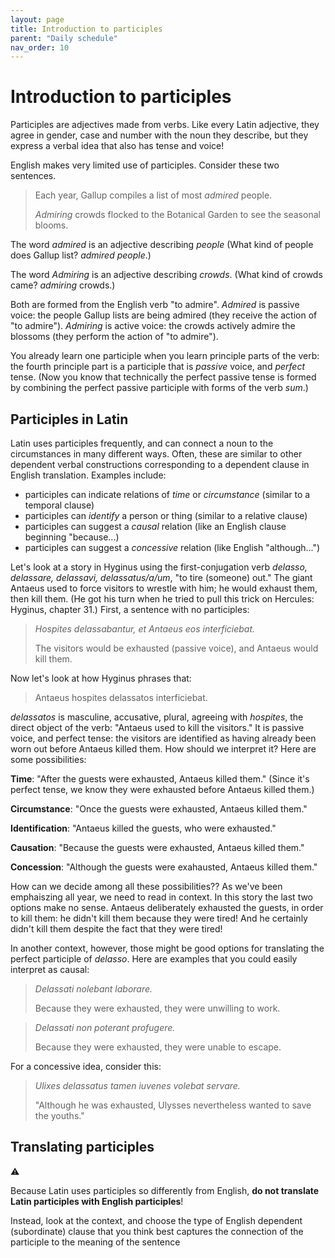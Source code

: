 ```yaml
---
layout: page
title: Introduction to participles
parent: "Daily schedule"
nav_order: 10
---
```


# Introduction to participles

Participles are adjectives made from verbs.  Like every Latin adjective, they agree in gender, case and number with the noun they describe, but they express a verbal idea that also has tense and voice!

English makes very limited use of participles.  Consider these two sentences.

> Each year, Gallup compiles a list of most *admired* people.
>
> *Admiring* crowds flocked to the Botanical Garden to see the seasonal blooms.

The word *admired* is an adjective describing *people* (What kind of people does Gallup list? *admired people*.)  

The word *Admiring* is an adjective describing *crowds*.  (What kind of crowds came? *admiring* crowds.)

Both are formed from the English verb "to admire".  *Admired* is passive voice: the people Gallup lists are being admired (they receive the action of "to admire").   *Admiring* is active voice:  the crowds actively admire the blossoms (they perform the action of "to admire").

You already learn one participle when you learn principle parts of the verb:  the fourth principle part is a participle that is *passive* voice, and *perfect* tense.  (Now you know that technically the perfect passive tense is formed by combining the perfect passive participle with forms of the verb *sum*.) 

## Participles in Latin

Latin uses participles frequently, and can connect a noun to the circumstances in many different ways. Often, these are similar to other dependent verbal constructions corresponding to a dependent clause in English translation.   Examples include:

- participles can indicate relations of *time* or *circumstance* (similar to a temporal clause)
- participles can *identify* a person or thing (similar to a relative clause)
- participles can suggest a *causal* relation (like an English clause beginning "because...)
- participles can suggest a *concessive* relation (like English "although...")


 Let's look at a story in Hyginus using the first-conjugation verb  *delasso, delassare, delassavi, delassatus/a/um*, "to tire (someone) out."  The giant Antaeus used to force visitors to wrestle with him; he would exhaust them, then kill them. (He got his turn when he tried to pull this trick on Hercules: Hyginus, chapter 31.)  First, a sentence with no participles:

> *Hospites delassabantur, et Antaeus eos interficiebat.*
>
> The visitors would be exhausted (passive voice), and Antaeus would kill them.

Now let's look at how Hyginus phrases that:


> Antaeus hospites delassatos interficiebat.

*delassatos* is masculine, accusative, plural, agreeing with *hospites*, the direct object of the verb: "Antaeus used to kill the visitors."  It is passive voice, and perfect tense:  the visitors are identified as having already been worn out before Antaeus killed them.  How should we interpret it?  Here are some possibilities:


**Time**:  "After the guests were exhausted, Antaeus killed them." (Since it's perfect tense, we know they were exhausted before Antaeus killed them.)

**Circumstance**:  "Once the guests were exhausted, Antaeus killed them."

**Identification**: "Antaeus killed the guests, who were exhausted."

**Causation**:  "Because the guests were exhausted, Antaeus killed them." 

**Concession**: "Although the guests were exahausted, Antaeus killed them."

How can we decide among all these possibilities??  As we've been emphaiszing all year, we need to read in context.  In this story the last two options make no sense. Antaeus deliberately exhausted the guests, in order to kill them:  he didn't kill them because they were tired!  And he certainly didn't kill them despite the fact that they were tired!

In another context, however, those might be good options for translating the perfect participle of *delasso*.  Here are examples that you could easily interpret as causal:

> *Delassati nolebant laborare.*
>
> Because they were exhausted, they were unwilling to work.

> *Delassati non poterant profugere.*
>
> Because they were exhausted, they were unable to escape. 


For a concessive idea, consider this:

> *Ulixes delassatus tamen iuvenes volebat servare.*
>
> "Although he was exhausted, Ulysses nevertheless wanted to save the youths."



## Translating participles

<div class="warningdiv">
<span class="giant">⚠️</span>
<p>
Because Latin uses participles so differently from English, <b>do not translate Latin participles with
English participles</b>!
</p>
<p>Instead, look at the context, and choose the type of English dependent (subordinate) clause that you think best captures the connection of the participle to the meaning of the sentence
</p>
</div>


<link rel="stylesheet" type="text/css" href="../../css/introlatin.css" />